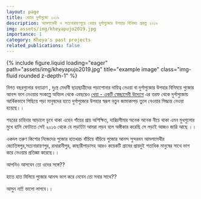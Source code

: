 ```yaml
---
layout: page
title: খেয়ার দুর্গাপুজো ২০১৯
description: আমলামেথী ও সত্যনারায়ণপুরে খেয়ার দুর্গাপুজোর উপহার বিনিময় প্রকল্প ২০১৯
img: assets/img/kheyapujo2019.jpg
importance: 1
category: Kheya's past projects
related_publications: false
---
```


<div class="row">
    <div class="col-sm mt-3 mt-md-0">
        {% include figure.liquid loading="eager" path="assets/img/kheyapujo2019.jpg" title="example image" class="img-fluid rounded z-depth-1" %}
    </div>
</div>


বিগত বছরগুলোর বন্যাত্রাণ , দুঃস্থ মেধাবী ছাত্রছাত্রীদের পড়াশোনার দায়িত্ব নেওয়া বা দুর্গাপুজোর উপহার বিনিময়ে পুজোর আনন্দ ভাগ নেওয়ার সংকল্পে অবিচল থেকে এবছরেও [খেয়া - একটি স্বেচ্ছাসেবী উদ্যোগ](https://www.facebook.com/kheyacharity/) এর তরফ থেকে দুর্গাপুজোয় আর্থিকভাবে পিছিয়ে পড়া মানুষদের হাতে দুর্গাপুজোর উপহার স্বরূপ নতুন জামাকাপড় তুলে নেওয়ার সিদ্ধান্ত নেওয়া হয়েছে।।

শহরের চাহিদার আড়ালে ডুবে থাকা এহেন গাঁয়ের প্রায় অশিক্ষিত, দারিদ্রসীমার অনেক অনেক নীচে থাকা এমন মুখগুলোর মুখে হাসি ফোটাতে সেই ২০১৬ থেকে যে লড়াইটা আমরা লড়ব বলে অঙ্গীকার করেছি সে লড়াই আজও জারি আছে ।।

একদল তরুণ কিশোর নিজেদের পুজোর হাতখরচ বাঁচিয়ে বাঁচিয়ে পুজোর আনন্দ সুন্দরবন আমলামেথীর জ্যোতিষপুর,সত্যনারায়ণপুর, রাধারানীপুর, কাছারীপাড়াসহ আরও কয়েকটি গ্রামের প্রায়দুই শতাধিক মানুষের সাথে ভাগ করে নেওয়ার প্রতিজ্ঞা করেছে।।

আপনিও আসবেন তো ওদের সঙ্গে??

হাতে হাত মিলিয়ে পুজোর আনন্দ ভাগ করে নেবেন তো সবার সাথে??

আসুন না!! ভালো লাগবে।।
